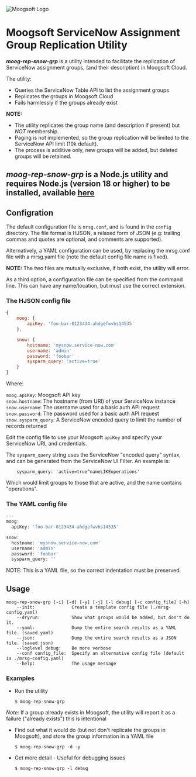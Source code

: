 ![Moogsoft Logo](https://www.moogsoft.com/wp-content/uploads/2017/02/moog-logo.png)

# Moogsoft ServiceNow Assignment Group Replication Utility

*__moog-rep-snow-grp__* is a utility intended to facilitate the replication of ServiceNow assignment groups, (and their description) in Moogsoft Cloud.

The utility:

* Queries the ServiceNow Table API to list the assignment groups
* Replicates the groups in Moogsoft Cloud
* Fails harmlessly if the groups already exist

**NOTE:**
* The utility replicates the group name (and description if present) but *NOT* membership.  
* Paging is not implemented, so the group replication will be limited to the ServiceNow API limit (10k default).  
* The process is additive only, new groups will be added, but deleted groups will be retained.  

*__moog-rep-snow-grp__* is a **Node.js** utility and requires Node.js (version 18 or higher) to be installed, available [here](https://nodejs.org)
---
## Configration

The default configuration file is `mrsg.conf`, and is found in the `config` directory. The file format is HJSON, a relaxed form of JSON (e.g: trailing commas and quotes are optional, and comments are supported).

Alternatively, a YAML configuration can be used, by replacing the mrsg.conf file with a mrsg.yaml file (note the default config file name is fixed).

**NOTE:** The two files are mutually exclusive, if both exist, the utility will error.

As a third option, a configuration file can be specified from the command line. This can have any name/location, but must use the correct extension.

### The HJSON config file

```JavaScript
{
    moog: {
        apiKey: 'foo-bar-0123434-ahdgefwvbs14535'
    },

    snow: {
        hostname: 'mysnow.service-now.com'
        username: 'admin'
        password: 'foobar'
        sysparm_query: 'active=true'
    }
}
```

Where:

`moog.apiKey`:       Moogsoft API key  
`snow.hostname`:   The hostname (from URI) of your ServiceNow instance  
`snow.username`:   The username used for a basic auth API request  
`snow.password`:   The password used for a basic auth API request  
`snow.sysparm_query`:   A ServiceNow encoded query to limit the number of records returned  

Edit the config file to use your Moogsoft `apiKey` and specify your ServiceNow URL and credentials.

The `sysparm_query` string uses the ServiceNow "encoded query" syntax, and can be generated from the ServiceNow UI Filter. An example is:

```
    sysparm_query: 'active=true^nameLIKEoperations'
```

Which would limit groups to those that are active, and the name contains "operations".

### The YAML config file

```JavaScript
---
moog:
  apiKey: 'foo-bar-0123434-ahdgefwvbs14535'

snow:
  hostname: 'mysnow.service-now.com'
  username: 'admin'
  password: 'foobar'
  sysparm_query: ''
```

NOTE: This is a YAML file, so the correct indentation must be preserved.

## Usage

```
moog-rep-snow-grp [-i] [-d] [-y] [-j] [-l debug] [-c config_file] [-h]
    --init:              Create a template config file (./mrsg-config.yaml)
    --dryrun:            Show what groups would be added, but don't do it.
    --yaml:              Dump the entire search results as a YAML file. (saved.yaml)
    --json:              Dump the entire search results as a JSON file. (saved.json)
    --loglevel debug:    Be more verbose
    --conf config_file:  Specify an alternative config file (default is ./mrsg-config.yaml)
    --help:              The usage message
```

### Examples

- Run the utility

    `$ moog-rep-snow-grp`

*Note:* If a group already exists in Moogsoft, the utility will report it as a failure ("already exists") this is intentional

- Find out what it would do (but not don't replicate the groups in Moogsoft), and store the group information in a YAML file

    `$ moog-rep-snow-grp -d -y`

- Get more detail - Useful for debugging issues

    `$ moog-rep-snow-grp -l debug`

